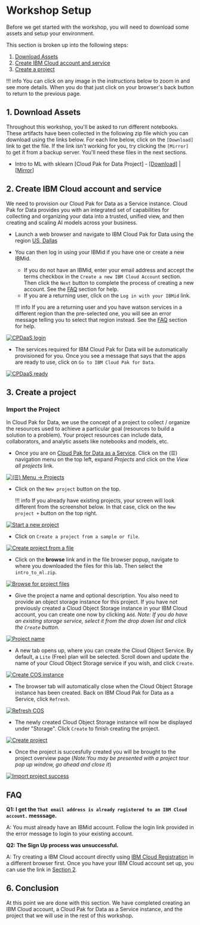 # Workshop Setup

Before we get started with the workshop, you will need to download some assets and setup your environment. 

This section is broken up into the following steps:

  1. [Download Assets](#1-download-assets)
  2. [Create IBM Cloud account and service](#2-create-ibm-cloud-account-and-service)
  3. [Create a project](#3-create-a-project)

!!! info
    You can click on any image in the instructions below to zoom in and see more details. When you do that just click on your browser's back button to return to the previous page.

## 1. Download Assets

Throughout this workshop, you'll be asked to run different notebooks. These artifacts have been collected in the following zip file which you can download using the links below. For each line below, click on the `[Download]` link to get the file. If the link isn't working for you, try clicking the `[Mirror]` to get it from a backup server. You'll need these files in the next sections.

* Intro to ML with sklearn [Cloud Pak for Data Project] - 
[[Download]](http://ibm.biz/DDC2021-jumpstart-your-journey) | 
[[Mirror]](https://github.com/IBM/ddc-2021-jumpstart-your-journey/raw/main/projects/jumpstart-your-journey.zip)




## 2. Create IBM Cloud account and service

We need to provision our Cloud Pak for Data as a Service instance. Cloud Pak for Data provides you with an integrated set of capabilities for collecting and organizing your data into a trusted, unified view, and then creating and scaling AI models across your business.

* Launch a web browser and navigate to IBM Cloud Pak for Data using the region [US, Dallas](https://dataplatform.cloud.ibm.com/registration/stepone?context=cpdaas&apps=all&regions=us-south&preselect_region=true)

* You can then log in using your IBMid if you have one or create a new IBMid.

    * If you do not have an IBMid, enter your email address and accept the terms checkbox in the `Create a new IBM Cloud Account` section. Then click the `Next` button to complete the process of creating a new account. See the [FAQ](#faq) section for help.
    * If you are a returning user, click on the `Log in with your IBMid` link.
      
    !!! info
          If you are a returning user and you have watson services in a different region than the pre-selected one, you will see an error message telling you to select that region instead. See the [FAQ](#faq) section for help.

[![CPDaaS login](../assets/images/setup/new-signup-page.png)](./assets/images/setup/new-signup-page.png)

* The services required for IBM Cloud Pak for Data will be automatically provisioned for you. Once you see a message that says that the apps are ready to use, click on `Go to IBM Cloud Pak for Data`.

[![CPDaaS ready](../assets/images/setup/cpdaas-ready.png)](./assets/images/setup/cpdaas-ready.png)

## 3. Create a project

### Import the Project

In Cloud Pak for Data, we use the concept of a project to collect / organize the resources used to achieve a particular goal (resources to build a solution to a problem). Your project resources can include data, collaborators, and analytic assets like notebooks and models, etc.

* Once you are on [Cloud Pak for Data as a Service](https://dataplatform.cloud.ibm.com). Click on the (☰) navigation menu on the top left, expand *Projects* and click on the *View all projects* link.

[![(☰) Menu -> Projects](../assets/images/setup/menu-projects.png)](./assets/images/setup/menu-projects.png)

* Click on the `New project` button on the top. 

    !!! info
        If you already have existing projects, your screen will look different from the screenshot below. In that case, click on the `New project +` button on the top right.

[![Start a new project](../assets/images/setup/cpd-new-project.png)](./assets/images/setup/cpd-new-project.png)

* Click on `Create a project from a sample or file`.

[![Create project from a file](../assets/images/setup/cpd-create-project-from-file.png)](./assets/images/setup/cpd-create-project-from-file.png)

* Click on the **browse** link and in the file browser popup, navigate to where you downloaded the files for this lab. Then select the `intro_to_ml.zip`.

[![Browse for project files](../assets/images/setup/browse-project-zip.png)](./assets/images/setup/browse-project-zip.png)

* Give the project a name and optional description. You also need to provide an object storage instance for this project. If you have not previously created a Cloud Object Storage instance in your IBM Cloud account, you can create one now by clicking `Add`. *Note: If you do have an existing storage service, select it from the drop down list and click the `Create` button.*

[![Project name](../assets/images/setup/cpd-project-name.png)](./assets/images/setup/cpd-project-name.png)

* A new tab opens up, where you can create the Cloud Object Service. By default, a `Lite` (Free) plan will be selected. Scroll down and update the name of your Cloud Object Storage service if you wish, and click `Create`.

[![Create COS instance](../assets/images/setup/create-cos-instance.png)](./assets/images/setup/create-cos-instance.png)

* The browser tab will automatically close when the Cloud Object Storage instance has been created. Back on IBM Cloud Pak for Data as a Service, click `Refresh`.

[![Refresh COS](../assets/images/setup/refresh-cos.png)](./assets/images/setup/refresh-cos.png)

* The newly created Cloud Object Storage instance will now be displayed under "Storage". Click `Create` to finish creating the project.

[![Create project](../assets/images/setup/create-project.png)](./assets/images/setup/create-project.png)

* Once the project is succesfully created you will be brought to the project overview page (*Note:You may be presented with a project tour pop up window, go ahead and close it*)

[![Import project success](../assets/images/setup/project-create-success.png)](./assets/images/setup/project-create-success.png)


<!-- 
## 4. Upload the data

We'll use a data set from [Kaggle](https://www.kaggle.com/) for this workshop. You'll need to download it to your local machine, then upload to your project running in Cloud Pak for Data as a Service.

* Download the data to your laptop or PC by [clicking this link](https://www.kaggle.com/noordeen/insurance-premium-prediction/download).

* In your project, click on `Add to project +` and then choose the tile for `Data`. Alternately, under *Data assets* click `New data asset +`.

[![Upload data](../assets/images/setup/cpd-upload-data.png)](./assets/images/setup/cpd-upload-data.png)

* Wait on this page until the upload completes. You should see the file `insurance.csv` under your *Data assets*.

[![Data upload completed](../assets/images/setup/cpd-data-upload-completed.png)](./assets/images/setup/cpd-data-upload-completed.png)

You are now ready to move on to the next module of this workshop. 
-->

## FAQ
 
**Q1: I get the `That email address is already registered to an IBM Cloud account.` messsage.**

A: You must already have an IBMid account. Follow the login link provided in the error message to login to your existing account. 


**Q2: The Sign Up process was unsuccessful.**

A: Try creating a IBM Cloud account directly using [IBM Cloud Registration](https://cloud.ibm.com/registration) in a different browser first. Once you have your IBM Cloud account set up, you can use the link in [Section 2](#2-create-ibm-cloud-account-and-service).


## 6. Conclusion

At this point we are done with this section. We have completed creating an IBM Cloud account, a Cloud Pak for Data as a Service instance, and the project that we will use in the rest of this workshop.

